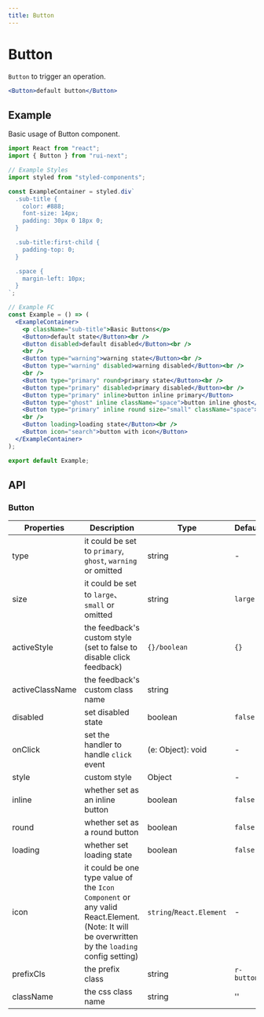 ```yaml
---
title: Button
---
```


# Button

`Button` to trigger an operation.

```jsx
<Button>default button</Button>
```

## Example

Basic usage of Button component.

```jsx live=local
import React from "react";
import { Button } from "rui-next";

// Example Styles
import styled from "styled-components";

const ExampleContainer = styled.div`
  .sub-title {
    color: #888;
    font-size: 14px;
    padding: 30px 0 18px 0;
  }

  .sub-title:first-child {
    padding-top: 0;
  }

  .space {
    margin-left: 10px;
  }
`;

// Example FC
const Example = () => (
  <ExampleContainer>
    <p className="sub-title">Basic Buttons</p>
    <Button>default state</Button><br />
    <Button disabled>default disabled</Button><br />
    <br />
    <Button type="warning">warning state</Button><br />
    <Button type="warning" disabled>warning disabled</Button><br />
    <br />
    <Button type="primary" round>primary state</Button><br />
    <Button type="primary" disabled>primary disabled</Button><br />
    <Button type="primary" inline>button inline primary</Button>
    <Button type="ghost" inline className="space">button inline ghost</Button>
    <Button type="primary" inline round size="small" className="space">inline primary small button</Button><br />
    <br />
    <Button loading>loading state</Button><br />
    <Button icon="search">button with icon</Button>
  </ExampleContainer>
);

export default Example;
```

## API

### Button

Properties | Description | Type | Default
-----------|------------|------|--------
| type | it could be set to `primary`, `ghost`, `warning` or omitted | string | - |
| size | it could be set to `large`、`small` or omitted | string | `large`|
| activeStyle | the feedback's custom style (set to false to disable click feedback) | `{}/boolean` | `{}` |
| activeClassName | the feedback's custom class name | string |  |
| disabled | set disabled state | boolean | `false` |
| onClick | set the handler to handle `click` event | (e: Object): void | - |
| style | custom style | Object | - |
| inline | whether set as an inline button | boolean | `false` |
| round | whether set as a round button | boolean | `false` |
| loading	| whether set loading state  | boolean | `false` |
| icon | it could be one type value of the `Icon Component` or any valid React.Element. (Note: It will be overwritten by the `loading` config setting) | `string`/`React.Element` | - |
| prefixCls | the prefix class | string | `r-button` |
| className | the css class name | string | '' |
